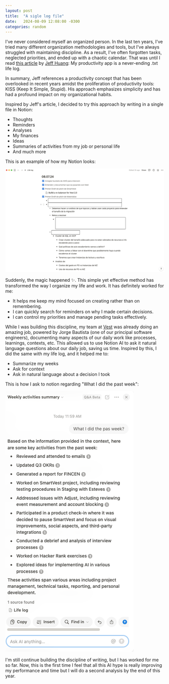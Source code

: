 ```yaml
---
layout: post
title:  "A sigle log file"
date:   2024-08-09 12:08:00 -0300
categories: random
---
```


I've never considered myself an organized person. In the last ten years, I've tried many different organization methodologies and tools, but I've always struggled with maintaining discipline. As a result, I've often forgotten tasks, neglected priorities, and ended up with a chaotic calendar. That was until I read [this article](https://jeffhuang.com/productivity_text_file/) by [Jeff Huang](https://jeffhuang.com/): My productivity app is a never-ending .txt life log.

In summary, Jeff references a productivity concept that has been overlooked in recent years amidst the proliferation of productivity tools: KISS (Keep It Simple, Stupid). His approach emphasizes simplicity and has had a profound impact on my organizational habits.

Inspired by Jeff's article, I decided to try this approach by writing in a single file in Notion:

- Thoughts
- Reminders
- Analyses
- My finances
- Ideas
- Summaries of activities from my job or personal life
- And much more

This is an example of how my Notion looks:

![Life log example](/public/img/posts/life-log-example.png "Life log example")


Suddenly, the magic happened ✨. This simple yet effective method has transformed the way I organize my life and work. It has definitely worked for me:

- It helps me keep my mind focused on creating rather than on remembering.
- I can quickly search for reminders on why I made certain decisions.
- I can control my priorities and manage pending tasks effectively.

While I was building this discipline, my team at [Vest](https://vest.investments) was already doing an amazing job, powered by Jorge Bautista (one of our principal software engineers), documenting many aspects of our daily work like processes, learnings, contexts, etc. This allowed us to use Notion AI to ask it natural language questions about our daily job, saving us time. Inspired by this, I did the same with my life log, and it helped me to:

- Summarize my weeks
- Ask for context
- Ask in natural language about a decision I took

This is how I ask to notion regarding "What I did the past week":

![Life log example](/public/img/posts/notion-ai.png "Life log example")

I'm still continue building the discipline of writing, but I has worked for me so far. Now, this is the first time I feel that all this AI hype is really improving my performance and time but I will do a second analysis by the end of this year.

